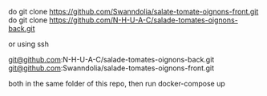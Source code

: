do git clone https://github.com/Swanndolia/salate-tomate-oignons-front.git
do git clone https://github.com/N-H-U-A-C/salade-tomates-oignons-back.git

or using ssh

git@github.com:N-H-U-A-C/salade-tomates-oignons-back.git
git@github.com:Swanndolia/salade-tomates-oignons-front.git

both in the same folder of this repo, then run docker-compose up
